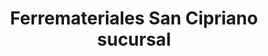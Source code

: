 ---
title: "Ferremateriales San Cipriano sucursal"
url: /acatic/ferremateriales-san-cipriano-sucursal/
shop: Allgemein
---